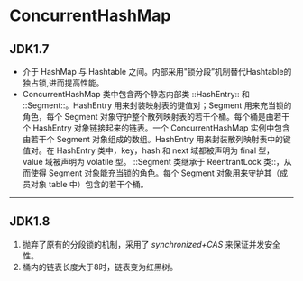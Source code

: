 # ConcurrentHashMap
## JDK1.7
* 介于 HashMap 与 Hashtable 之间。内部采用"锁分段”机制替代Hashtable的独占锁,进而提高性能。
* ConcurrentHashMap 类中包含两个静态内部类 ::HashEntry:: 和 ::Segment::。HashEntry 用来封装映射表的键值对；Segment 用来充当锁的角色，每个 Segment 对象守护整个散列映射表的若干个桶。每个桶是由若干个 HashEntry 对象链接起来的链表。一个 ConcurrentHashMap 实例中包含由若干个 Segment 对象组成的数组。HashEntry 用来封装散列映射表中的键值对。在 HashEntry 类中，key，hash 和 next 域都被声明为 final 型，value 域被声明为 volatile 型。
::Segment 类继承于 ReentrantLock 类::，从而使得 Segment 对象能充当锁的角色。每个 Segment 对象用来守护其（成员对象 table 中）包含的若干个桶。

---- 

## JDK1.8
1. 抛弃了原有的分段锁的机制，采用了 _synchronized+CAS_ 来保证并发安全性。
2. 桶内的链表长度大于8时，链表变为红黑树。
